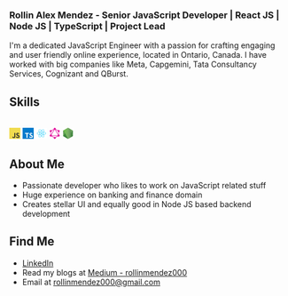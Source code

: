 <base target="_blank">

### Rollin Alex Mendez - Senior JavaScript Developer | React JS | Node JS | TypeScript | Project Lead

I'm a dedicated JavaScript Engineer with a passion for crafting engaging and user friendly online experience, located in Ontario, Canada. I have worked with big companies like Meta, Capgemini, Tata Consultancy Services, Cognizant and QBurst.

## Skills

<code>
<img height="20" alt="javascript" src="https://raw.githubusercontent.com/github/explore/80688e429a7d4ef2fca1e82350fe8e3517d3494d/topics/javascript/javascript.png"></code>   
<code><img height="20" alt="typescript" src="https://raw.githubusercontent.com/github/explore/80688e429a7d4ef2fca1e82350fe8e3517d3494d/topics/typescript/typescript.png"></code>   
<code><img height="20" alt="react" src="https://raw.githubusercontent.com/github/explore/80688e429a7d4ef2fca1e82350fe8e3517d3494d/topics/react/react.png"></code>   
<code><img height="20" alt="graphql" src="https://raw.githubusercontent.com/github/explore/5c058a388828bb5fde0bcafd4bc867b5bb3f26f3/topics/graphql/graphql.png"></code>
<code><img height="20" alt="nodejs" src="https://raw.githubusercontent.com/github/explore/80688e429a7d4ef2fca1e82350fe8e3517d3494d/topics/nodejs/nodejs.png"></code>

## About Me

- Passionate developer who likes to work on JavaScript related stuff
- Huge experience on banking and finance domain
- Creates stellar UI and equally good in Node JS based backend development

## Find Me

- <a href="https://www.linkedin.com/in/rollinmendez000/" alt="LinkedIn Profile - https://www.linkedin.com/in/rollinmendez000/" target="_blank">LinkedIn</a>
- Read my blogs at <a href="https://medium.com/@rollinmendez000" alt="Medium Blogs" target="_blank">Medium - rollinmendez000</a>
- Email at rollinmendez000@gmail.com

<!--
**rollinmendez000/rollinmendez000** is a ✨ _special_ ✨ repository because its `README.md` (this file) appears on your GitHub profile.




Here are some ideas to get you started:

- 🔭 I’m currently working on ...
- 🌱 I’m currently learning ...
- 👯 I’m looking to collaborate on ...
- 🤔 I’m looking for help with ...
- 💬 Ask me about ...
- 📫 How to reach me: ...
- 😄 Pronouns: ...
- ⚡ Fun fact: ...
-->
